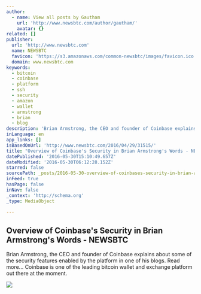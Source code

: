 ```yaml
---
author:
  - name: View all posts by Gautham
    url: 'http://www.newsbtc.com/author/gautham/'
    avatar: {}
related: []
publisher:
  url: 'http://www.newsbtc.com'
  name: NEWSBTC
  favicon: 'https://s3.amazonaws.com/common-newsbtc/images/favicon.ico'
  domain: www.newsbtc.com
keywords:
  - bitcoin
  - coinbase
  - platform
  - ssh
  - security
  - amazon
  - wallet
  - armstrong
  - brian
  - blog
description: 'Brian Armstrong, the CEO and founder of Coinbase explains about some of the security features enabled by the platform in one of his blogs. Read more... Coinbase is one of the leading bitcoin wallet and exchange platform out there at the moment.'
inLanguage: en
app_links: []
isBasedOnUrl: 'http://www.newsbtc.com/2016/04/29/31515/'
title: "Overview of Coinbase's Security in Brian Armstrong's Words - NEWSBTC"
datePublished: '2016-05-30T15:10:49.657Z'
dateModified: '2016-05-30T06:12:28.152Z'
starred: false
sourcePath: _posts/2016-05-30-overview-of-coinbases-security-in-brian-armstrongs-words-.md
inFeed: true
hasPage: false
inNav: false
_context: 'http://schema.org'
_type: MediaObject

---
```

<article style=""><h1>Overview of Coinbase's Security in Brian Armstrong's Words - NEWSBTC</h1><p>Brian Armstrong, the CEO and founder of Coinbase explains about some of the security features enabled by the platform in one of his blogs. Read more... Coinbase is one of the leading bitcoin wallet and exchange platform out there at the moment.</p><img src="http://s3.amazonaws.com/main-newsbtc-images/2016/04/29134734/locker.png" /></article>